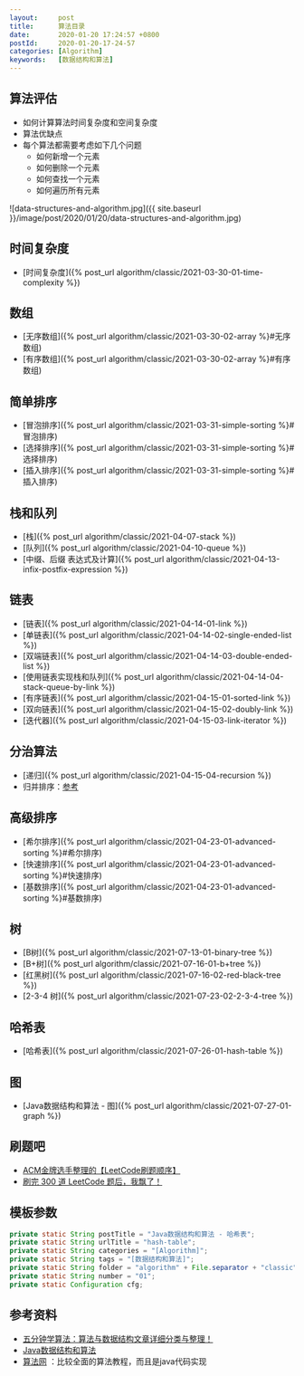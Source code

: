 ```yaml
---
layout:     post
title:      算法目录
date:       2020-01-20 17:24:57 +0800
postId:     2020-01-20-17-24-57
categories: [Algorithm]
keywords:   [数据结构和算法]
---
```


## 算法评估

* 如何计算算法时间复杂度和空间复杂度
* 算法优缺点
* 每个算法都需要考虑如下几个问题
  - 如何新增一个元素
  - 如何删除一个元素
  - 如何查找一个元素
  - 如何遍历所有元素

![data-structures-and-algorithm.jpg]({{ site.baseurl }}/image/post/2020/01/20/data-structures-and-algorithm.jpg)

## 时间复杂度
* [时间复杂度]({% post_url algorithm/classic/2021-03-30-01-time-complexity %})

## 数组
* [无序数组]({% post_url algorithm/classic/2021-03-30-02-array %}#无序数组)
* [有序数组]({% post_url algorithm/classic/2021-03-30-02-array %}#有序数组)

## 简单排序
* [冒泡排序]({% post_url algorithm/classic/2021-03-31-simple-sorting %}#冒泡排序)
* [选择排序]({% post_url algorithm/classic/2021-03-31-simple-sorting %}#选择排序)
* [插入排序]({% post_url algorithm/classic/2021-03-31-simple-sorting %}#插入排序)

## 栈和队列
* [栈]({% post_url algorithm/classic/2021-04-07-stack %})
* [队列]({% post_url algorithm/classic/2021-04-10-queue %})
* [中缀、后缀 表达式及计算]({% post_url algorithm/classic/2021-04-13-infix-postfix-expression %})

## 链表
* [链表]({% post_url algorithm/classic/2021-04-14-01-link %})
* [单链表]({% post_url algorithm/classic/2021-04-14-02-single-ended-list %})
* [双端链表]({% post_url algorithm/classic/2021-04-14-03-double-ended-list %})
* [使用链表实现栈和队列]({% post_url algorithm/classic/2021-04-14-04-stack-queue-by-link %})
* [有序链表]({% post_url algorithm/classic/2021-04-15-01-sorted-link %})
* [双向链表]({% post_url algorithm/classic/2021-04-15-02-doubly-link %})
* [迭代器]({% post_url algorithm/classic/2021-04-15-03-link-iterator %})

## 分治算法
* [递归]({% post_url algorithm/classic/2021-04-15-04-recursion %})
* 归并排序：[参考](https://zhuanlan.zhihu.com/p/95080265)

## 高级排序
* [希尔排序]({% post_url algorithm/classic/2021-04-23-01-advanced-sorting %}#希尔排序)
* [快速排序]({% post_url algorithm/classic/2021-04-23-01-advanced-sorting %}#快速排序)
* [基数排序]({% post_url algorithm/classic/2021-04-23-01-advanced-sorting %}#基数排序)

## 树
* [B树]({% post_url algorithm/classic/2021-07-13-01-binary-tree %})
* [B+树]({% post_url algorithm/classic/2021-07-16-01-b+tree %})
* [红黑树]({% post_url algorithm/classic/2021-07-16-02-red-black-tree %})
* [2-3-4 树]({% post_url algorithm/classic/2021-07-23-02-2-3-4-tree %})

## 哈希表
* [哈希表]({% post_url algorithm/classic/2021-07-26-01-hash-table %})

## 图
* [Java数据结构和算法 - 图]({% post_url algorithm/classic/2021-07-27-01-graph %})

## 刷题吧
* [ACM金牌选手整理的【LeetCode刷题顺序】](https://zhuanlan.zhihu.com/p/388470520)
* [刷完 300 道 LeetCode 题后，我飘了！](https://mp.weixin.qq.com/s/wvzB1p9_Yu7n7Ak83DrrdA)

## 模板参数
```java
private static String postTitle = "Java数据结构和算法 - 哈希表";
private static String urlTitle = "hash-table";
private static String categories = "[Algorithm]";
private static String tags = "[数据结构和算法]";
private static String folder = "algorithm" + File.separator + "classic";
private static String number = "01";
private static Configuration cfg;
```

## 参考资料

* [五分钟学算法：算法与数据结构文章详细分类与整理！](https://www.cxyxiaowu.com/7072.html)
* [Java数据结构和算法](https://book.douban.com/subject/1144007/)
* [算法网](http://ddrv.cn/a/88315) ：比较全面的算法教程，而且是java代码实现

